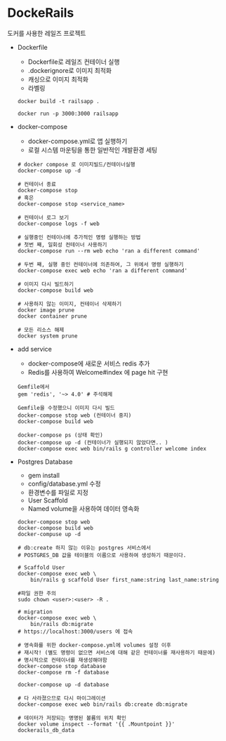 # DockeRails

도커를 사용한 레일즈 프로젝트

- Dockerfile
  - Dockerfile로 레일즈 컨테이너 실행
  - .dockerignore로 이미지 최적화
  - 캐싱으로 이미지 최적화
  - 라벨링
  ```
  docker build -t railsapp .

  docker run -p 3000:3000 railsapp
  ```

- docker-compose
  - docker-compose.yml로 앱 실행하기
  - 로컬 시스템 마운팅을 통한 일반적인 개발환경 세팅
  ```
  # docker compose 로 이미지빌드/컨테이너실행
  docker-compose up -d

  # 컨테이너 종료
  docker-compose stop
  # 혹은
  docker-compose stop <service_name>

  # 컨테이너 로그 보기
  docker-compose logs -f web

  # 실행중인 컨테이너에 추가적인 명령 실행하는 방법
  # 첫번 째, 일회성 컨테이너 사용하기
  docker-compose run --rm web echo 'ran a different command'

  # 두번 째, 실행 중인 컨테이너에 의존하여, 그 위에서 명령 실행하기
  docker-compose exec web echo 'ran a different command'

  # 이미지 다시 빌드하기
  docker-compose build web

  # 사용하지 않는 이미지, 컨테이너 삭제하기
  docker image prune
  docker container prune
  
  # 모든 리소스 해제
  docker system prune  
  ```
  
- add service
  - docker-compose에 새로운 서비스 redis 추가
  - Redis를 사용하여 Welcome#index 에 page hit 구현
  ```
  Gemfile에서
  gem 'redis', '~> 4.0' # 주석해제

  Gemfile을 수정했으니 이미지 다시 빌드
  docker-compose stop web (컨테이너 중지)
  docker-compose build web
  
  docker-compose ps (상태 확인)
  docker-compose up -d (컨테이너가 실행되지 않았다면.. )  
  docker-compose exec web bin/rails g controller welcome index
  ```
 - Postgres Database
   - gem install
   - config/database.yml 수정
   - 환경변수를 파일로 지정
   - User Scaffold
   - Named volume을 사용하여 데이터 영속화

   ```
   docker-compose stop web
   docker-compose build web
   docker-compuse up -d

   # db:create 하지 않는 이유는 postgres 서비스에서 
   # POSTGRES_DB 값을 테이블의 이름으로 사용하여 생성하기 때문이다.

   # Scaffold User
   docker-compose exec web \
       bin/rails g scaffold User first_name:string last_name:string

   #파일 권한 주의
   sudo chown <user>:<user> -R .

   # migration
   docker-compose exec web \
       bin/rails db:migrate
   # https://localhost:3000/users 에 접속

   # 영속화를 위한 docker-compose.yml에 volumes 설정 이후
   # 재시작! (별도 명령이 없으면 서비스에 대해 같은 컨테이너를 재사용하기 때문에)
   # 명시적으로 컨테이너를 재생성해야함
   docker-compose stop database
   docker-compose rm -f database

   docker-compose up -d database

   # 다 사라졌으므로 다시 마이그레이션
   docker-compose exec web bin/rails db:create db:migrate

   # 데이터가 저장되는 명명된 볼륨의 위치 확인
   docker volume inspect --format '{{ .Mountpoint }}' dockerails_db_data
   ```